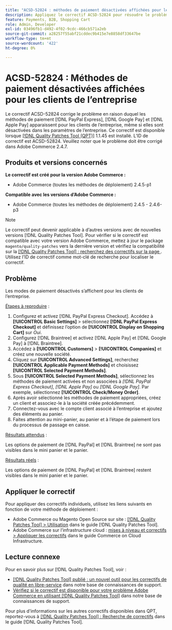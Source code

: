 ```yaml
---
title: "ACSD-52824 : méthodes de paiement désactivées affichées pour les clients de l’entreprise"
description: Appliquez le correctif ACSD-52824 pour résoudre le problème Adobe Commerce où les méthodes de paiement  [!DNL PayPal Express], [!DNL Google Pay], and [!DNL Apple Pay] apparaissent pour les clients de l’entreprise même s’ils sont désactivés dans les paramètres de l’entreprise.
feature: Payments, B2B, Shopping Cart
role: Admin, Developer
exl-id: 03496fb1-d492-4f02-9cdc-466cb571a2eb
source-git-commit: a28257f55abf21cddec9b415e7e8858df33647be
workflow-type: tm+mt
source-wordcount: '422'
ht-degree: 0%

---
```


# ACSD-52824 : Méthodes de paiement désactivées affichées pour les clients de l’entreprise

Le correctif ACSD-52824 corrige le problème en raison duquel les méthodes de paiement [!DNL PayPal Express], [!DNL Google Pay] et [!DNL Apple Pay] apparaissent pour les clients de l’entreprise, même si elles sont désactivées dans les paramètres de l’entreprise. Ce correctif est disponible lorsque [[!DNL Quality Patches Tool (QPT)]](/help/announcements/adobe-commerce-announcements/magento-quality-patches-released-new-tool-to-self-serve-quality-patches.md) 1.1.45 est installé. L’ID de correctif est ACSD-52824. Veuillez noter que le problème doit être corrigé dans Adobe Commerce 2.4.7.

## Produits et versions concernés

**Le correctif est créé pour la version Adobe Commerce :**

* Adobe Commerce (toutes les méthodes de déploiement) 2.4.5-p1

**Compatible avec les versions d’Adobe Commerce :**

* Adobe Commerce (toutes les méthodes de déploiement) 2.4.5 - 2.4.6-p3

>[!NOTE]
>
>Le correctif peut devenir applicable à d’autres versions avec de nouvelles versions [!DNL Quality Patches Tool]. Pour vérifier si le correctif est compatible avec votre version Adobe Commerce, mettez à jour le package `magento/quality-patches` vers la dernière version et vérifiez la compatibilité sur la [[!DNL Quality Patches Tool] : recherchez des correctifs sur la page ](https://experienceleague.adobe.com/tools/commerce-quality-patches/index.html?lang=fr). Utilisez l’ID de correctif comme mot-clé de recherche pour localiser le correctif.

## Problème

Les modes de paiement désactivés s’affichent pour les clients de l’entreprise.

<u>Étapes à reproduire</u> :

1. Configurez et activez [!DNL PayPal Express Checkout]. Accédez à **[!UICONTROL Basic Settings]** > sélectionnez **[!DNL PayPal Express Checkout]** et définissez l’option de **[!UICONTROL Display on Shopping Cart]** sur *Oui*.
1. Configurez [!DNL Braintree] et activez [!DNL Apple Pay] et [!DNL Google Pay] à [!DNL Braintree].
1. Accédez à **[!UICONTROL Customers]** > **[!UICONTROL Companies]** et créez une nouvelle société.
1. Cliquez sur **[!UICONTROL Advanced Settings]**, recherchez **[!UICONTROL Applicable Payment Methods]** et choisissez **[!UICONTROL Selected Payment Methods]**.
1. Sous **[!UICONTROL Selected Payment Methods]**, sélectionnez les méthodes de paiement activées et non associées à *[!DNL PayPal Express Checkout]*, *[!DNL Apple Pay]* ou *[!DNL Google Pay]*. Par exemple, sélectionnez **[!UICONTROL Check/Money Order]**.
1. Après avoir sélectionné les méthodes de paiement appropriées, créez un client et associez-le à la société créée précédemment.
1. Connectez-vous avec le compte client associé à l’entreprise et ajoutez des éléments au panier.
1. Faites attention au mini-panier, au panier et à l’étape de paiement lors du processus de passage en caisse.

<u>Résultats attendus</u> :

Les options de paiement de [!DNL PayPal] et [!DNL Braintree] ne sont pas visibles dans le mini panier et le panier.

<u>Résultats réels</u> :

Les options de paiement de [!DNL PayPal] et [!DNL Braintree] restent visibles dans le mini panier et le panier.

## Appliquer le correctif

Pour appliquer des correctifs individuels, utilisez les liens suivants en fonction de votre méthode de déploiement :

* Adobe Commerce ou Magento Open Source sur site : [[!DNL Quality Patches Tool] > Utilisation](https://experienceleague.adobe.com/docs/commerce-operations/tools/quality-patches-tool/usage.html?lang=fr) dans le guide [!DNL Quality Patches Tool].
* Adobe Commerce sur l’infrastructure cloud : [mises à niveau et correctifs > Appliquer les correctifs](https://experienceleague.adobe.com/docs/commerce-cloud-service/user-guide/develop/upgrade/apply-patches.html?lang=fr) dans le guide Commerce on Cloud Infrastructure.

## Lecture connexe

Pour en savoir plus sur [!DNL Quality Patches Tool], voir :

* [[!DNL Quality Patches Tool] publié : un nouvel outil pour les correctifs de qualité en libre-service](/help/announcements/adobe-commerce-announcements/magento-quality-patches-released-new-tool-to-self-serve-quality-patches.md) dans notre base de connaissances de support.
* [Vérifiez si le correctif est disponible pour votre problème Adobe Commerce en utilisant  [!DNL Quality Patches Tool]](/help/support-tools/patches-available-in-qpt-tool/check-patch-for-magento-issue-with-magento-quality-patches.md) dans notre base de connaissances de support.

Pour plus d&#39;informations sur les autres correctifs disponibles dans QPT, reportez-vous à [[!DNL Quality Patches Tool] : Recherche de correctifs](https://experienceleague.adobe.com/tools/commerce-quality-patches/index.html?lang=fr) dans le guide [!DNL Quality Patches Tool].
